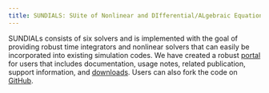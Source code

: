 ```yaml
---
title: SUNDIALS: SUite of Nonlinear and DIfferential/ALgebraic Equation Solvers
---
```


SUNDIALs consists of six solvers and is implemented with the goal of providing robust time integrators and nonlinear solvers that can easily be incorporated into existing simulation codes. We have created a robust [portal](https://computation.llnl.gov/projects/sundials) for users that includes documentation, usage notes, related publication, support information, and [downloads](https://computation.llnl.gov/projects/sundials/sundials-software). Users can also fork the code on [GitHub](https://github.com/LLNL/sundials).
